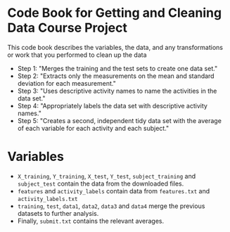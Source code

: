 # Code Book for Getting and Cleaning Data Course Project
This code book describes the variables, the data, and any transformations or work that you performed to clean up the data
* Step 1: "Merges the training and the test sets to create one data set."
* Step 2: "Extracts only the measurements on the mean and standard deviation for each measurement."
* Step 3: "Uses descriptive activity names to name the activities in the data set."
* Step 4: "Appropriately labels the data set with descriptive activity names." 
* Step 5: "Creates a second, independent tidy data set with the average of each variable for each activity and each subject."


# Variables

* `X_training`, `Y_training`, `X_test`, `Y_test`, `subject_training` and `subject_test` contain the data from the downloaded files.
* `features` and `activity_labels` contain data from `features.txt` and `activity_labels.txt`
* `training`, `test`, `data1`, `data2`, `data3` and `data4` merge the previous datasets to further analysis.
* Finally, `submit.txt` contains the relevant averages.
